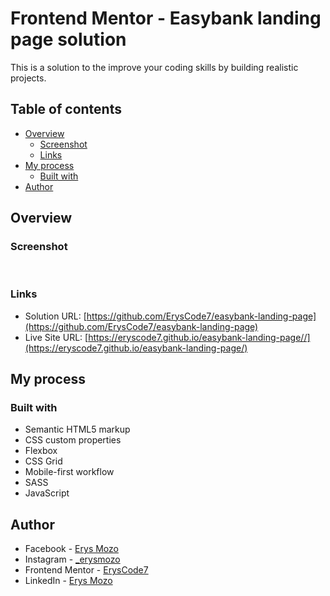 # Frontend Mentor - Easybank landing page solution

This is a solution to the improve your coding skills by building realistic projects. 

## Table of contents

- [Overview](#overview)
  - [Screenshot](#screenshot)
  - [Links](#links)
- [My process](#my-process)
  - [Built with](#built-with)
- [Author](#author)

## Overview


### Screenshot

![]()
![]()

### Links

- Solution URL: [https://github.com/ErysCode7/easybank-landing-page](https://github.com/ErysCode7/easybank-landing-page)
- Live Site URL: [https://eryscode7.github.io/easybank-landing-page//](https://eryscode7.github.io/easybank-landing-page/)

## My process

### Built with

- Semantic HTML5 markup
- CSS custom properties
- Flexbox
- CSS Grid
- Mobile-first workflow
- SASS
- JavaScript

## Author

- Facebook - [Erys Mozo](https://web.facebook.com/erys.mozo/)
- Instagram - [_erysmozo](https://www.instagram.com/_erysmozo/)
- Frontend Mentor - [ErysCode7](https://www.frontendmentor.io/profile/ErysCode7)
- LinkedIn - [Erys Mozo](https://www.linkedin.com/in/erys-mozo-280190230/)
